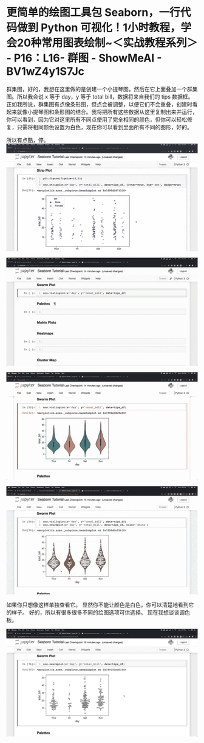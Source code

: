 # 更简单的绘图工具包 Seaborn，一行代码做到 Python 可视化！1小时教程，学会20种常用图表绘制~＜实战教程系列＞ - P16：L16- 群图 - ShowMeAI - BV1wZ4y1S7Jc

群集图，好的，我想在这里做的是创建一个小提琴图，然后在它上面叠加一个群集图。所以我会说 x 等于 day，y 等于 total bill，数据将来自我们的 tips 数据框。正如我所说，群集图有点像条形图，但点会被调整，以便它们不会重叠，创建时看起来就像小提琴图和条形图的结合。我将把所有这些数据从这里复制出来并运行，你可以看到，因为它对这里所有不同点使用了完全相同的颜色，但你可以轻松修复，只需将相同颜色设置为白色，现在你可以看到里面所有不同的图形，好的。

所以有点酷，停。![](img/368d2134cab2e2fe697a0eca9d913361_1.png)

![](img/368d2134cab2e2fe697a0eca9d913361_2.png)

![](img/368d2134cab2e2fe697a0eca9d913361_3.png)

![](img/368d2134cab2e2fe697a0eca9d913361_4.png)

如果你只想像这样单独查看它。 显然你不能让颜色是白色，你可以清楚地看到它的样子。 好的，所以有很多很多不同的绘图选项可供选择。 现在我想谈谈调色板。

![](img/368d2134cab2e2fe697a0eca9d913361_6.png)
